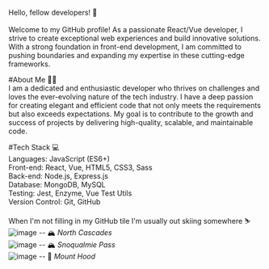 Hello, fellow developers! 👋<br><br>
Welcome to my GitHub profile! As a passionate React/Vue developer, I strive to create exceptional web experiences and build innovative solutions. With a strong foundation in front-end development, I am committed to pushing boundaries and expanding my expertise in these cutting-edge frameworks.

#About Me 🙋‍♂️<br>
I am a dedicated and enthusiastic developer who thrives on challenges and loves the ever-evolving nature of the tech industry. I have a deep passion for creating elegant and efficient code that not only meets the requirements but also exceeds expectations. My goal is to contribute to the growth and success of projects by delivering high-quality, scalable, and maintainable code.

#Tech Stack 💻<br>
Languages: JavaScript (ES6+)<br>
Front-end: React, Vue, HTML5, CSS3, Sass<br>
Back-end: Node.js, Express.js<br>
Database: MongoDB, MySQL<br>
Testing: Jest, Enzyme, Vue Test Utils<br>
Version Control: Git, GitHub<br>


When I'm not filling in my GitHub tile I'm usually out skiing somewhere ⛷
<br>
![image](https://user-images.githubusercontent.com/8812459/165805549-ef9a9a3c-bf8a-4b67-b954-1b27a5bd1356.png)
-- 🏔 *North Cascades*
<br>
![image](https://user-images.githubusercontent.com/8812459/165806072-cb407c2a-711b-4781-a952-245578c975d4.png)
-- 🏔 *Snoqualmie Pass*
<br>
![image](https://user-images.githubusercontent.com/8812459/175373994-554a0a60-fa5b-4166-b39b-9607a991aec2.png)
-- 🗻 *Mount Hood*
